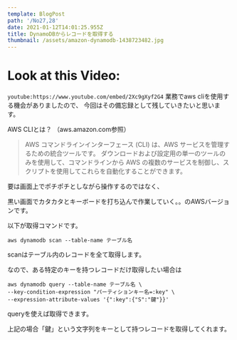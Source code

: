 ```yaml
---
template: BlogPost
path: '/No27,28'
date: 2021-01-12T14:01:25.955Z
title: DynamoDBからレコードを取得する
thumbnail: /assets/amazon-dynamodb-1438723482.jpg
---
```

# Look at this Video:

`youtube:https://www.youtube.com/embed/2Xc9gXyf2G4`
業務でaws cliを使用する機会がありましたので、 今回はその備忘録として残していきたいと思います。

AWS CLIとは？ （aws.amazon.com参照）

> AWS コマンドラインインターフェース (CLI) は、AWS サービスを管理するための統合ツールです。 ダウンロードおよび設定用の単一のツールのみを使用して、コマンドラインから AWS の複数のサービスを制御し、スクリプトを使用してこれらを自動化することができます。

要は画面上でポチポチとしながら操作するのではなく、

黒い画面でカタカタとキーボードを打ち込んで作業していく。。のAWSバージョンです。



以下が取得コマンドです。

```
aws dynamodb scan --table-name テーブル名
```

scanはテーブル内のレコードを全て取得します。

なので、ある特定のキーを持つレコードだけ取得したい場合は

```
aws dynamodb query --table-name テーブル名 \
--key-condition-expression "パーティションキー名=:key" \
--expression-attribute-values '{":key":{"S":"鍵"}}'
```

queryを使えば取得できます。

上記の場合「鍵」という文字列をキーとして持つレコードを取得してくれます。
